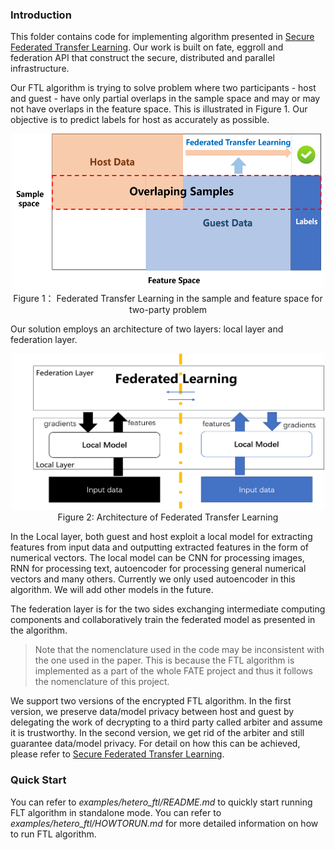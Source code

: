### Introduction

This  folder contains code for implementing algorithm presented in [Secure Federated Transfer Learning](https://arxiv.org/abs/1812.03337). Our work is built on fate, eggroll and federation API that construct the secure, distributed and parallel infrastructure.

Our FTL algorithm is trying to solve problem where two participants - host and guest - have only partial overlaps in the sample space and may or may not have overlaps in the feature space. This is illustrated in Figure 1. Our objective is to predict labels for host as accurately as possible.

<div style="text-align:center", align=center>
<img src="./images/samples.png" alt="samples" width="500" height="250" /><br/>
Figure 1： Federated Transfer Learning in the sample and feature space for two-party problem</div>


Our solution employs an architecture of two layers: local layer and federation layer.


<div style="text-align:center", align=center>
<img src="./images/architecture.png" alt="architecture" width="500" height="250" />
<br/>
Figure 2: Architecture of Federated Transfer Learning </div>


In the Local layer, both guest and host exploit a local model for extracting features from input data and outputting extracted features in the form of numerical vectors. The local model can be CNN for processing images, RNN for processing text, autoencoder for processing general numerical vectors and many others. Currently we only used autoencoder in this algorithm. We will add other models in the future.

The federation layer is for the two sides exchanging intermediate computing components and collaboratively train the federated model as presented in the algorithm. 

> Note that the nomenclature used in the code may be inconsistent with the one used in the paper. This is because the FTL algorithm is implemented as a part of the whole FATE project and thus it follows the nomenclature of this project.

We support two versions of the encrypted FTL algorithm. In the first version, we preserve data/model privacy between host and guest by delegating the work of decrypting to a third party called arbiter and assume it is trustworthy. In the second version, we get rid of the arbiter and still guarantee data/model privacy. For detail on how this can be achieved, please refer to [Secure Federated Transfer Learning](https://arxiv.org/abs/1812.03337).

### Quick Start

You can refer to *examples/hetero_ftl/README.md* to quickly start running FLT algorithm in standalone mode. You can refer to *examples/hetero_ftl/HOWTORUN.md* for more detailed information on how to run FTL algorithm.